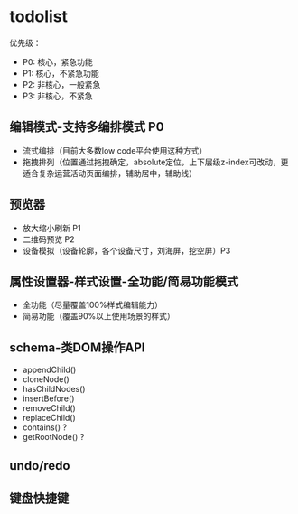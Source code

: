 # todolist

优先级：
* P0: 核心，紧急功能
* P1: 核心，不紧急功能
* P2: 非核心，一般紧急
* P3: 非核心，不紧急


## 编辑模式-支持多编排模式 P0
* 流式编排（目前大多数low code平台使用这种方式）
* 拖拽排列（位置通过拖拽确定，absolute定位，上下层级z-index可改动，更适合复杂运营活动页面编排，辅助居中，辅助线）

## 预览器
* 放大缩小刷新 P1
* 二维码预览 P2
* 设备模拟（设备轮廓，各个设备尺寸，刘海屏，挖空屏）P3

## 属性设置器-样式设置-全功能/简易功能模式
* 全功能（尽量覆盖100%样式编辑能力）
* 简易功能（覆盖90%以上使用场景的样式）

## schema-类DOM操作API
* appendChild()
* cloneNode()
* hasChildNodes()
* insertBefore()
* removeChild()
* replaceChild()
* contains() ?
* getRootNode() ? 

## undo/redo

## 键盘快捷键


